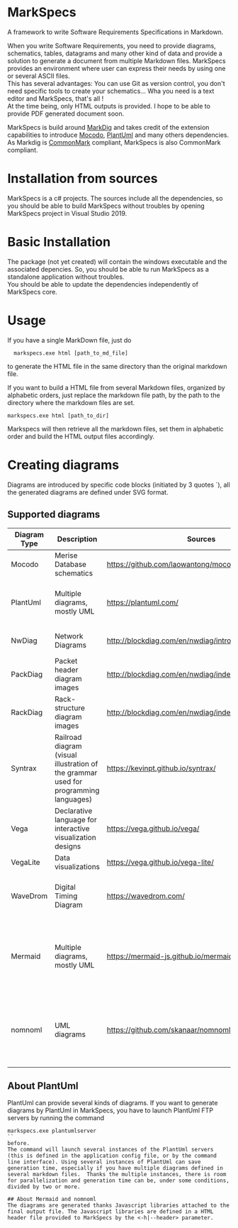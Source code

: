 # MarkSpecs
A framework to write Software Requirements Specifications in Markdown.

When you write Software Requirements, you need to provide diagrams, schematics, tables, datagrams and many other kind of data and provide a solution to generate a document from multiple Markdown files. MarkSpecs provides an environment where user can express their needs by using one or several ASCII files.  
This has several advantages: You can use Git as version control, you don't need specific tools to create your schematics... Wha you need is a text editor and MarkSpecs, that's all !  
At the time being, only HTML outputs is provided. I hope to be able to provide PDF generated document soon.  

MarkSpecs is build around [MarkDig](https://github.com/lunet-io/markdig) and takes credit of the extension capabilities to introduce [Mocodo](https://github.com/laowantong/mocodo), [PlantUml](https://plantuml.com/) and many others dependencies. As Markdig is [CommonMark](https://commonmark.org/) compliant, MarkSpecs is also CommonMark compliant.

# Installation from sources
MarkSpecs is a c# projects. The sources include all the dependencies, so you should be able to build MarkSpecs without troubles by opening MarkSpecs project in Visual Studio 2019.

# Basic Installation
The package (not yet created) will contain the windows executable and the associated depencies. So, you should be able tu run MarkSpecs as a standalone application without troubles.  
You should be able to update the dependencies independently of MarkSpecs core.

# Usage
If you have a single MarkDown file, just do
```
  markspecs.exe html [path_to_md_file]
```
to generate the HTML file in the same directory than the original markdown file.

If you want to build a HTML file from several Markdown files, organized by alphabetic orders, just replace the markdown file path, by the path to the directory where the markdown files are set.  
```
markspecs.exe html [path_to_dir]
```
Markspecs will then retrieve all the markdown files, set them in alphabetic order and build the HTML output files accordingly.

# Creating diagrams
Diagrams are introduced by specific code blocks (initiated by 3 quotes `), all the generated diagrams are defined under SVG format.

## Supported diagrams
|Diagram Type|Description|Sources|Notes
|---|---|---|--|
|Mocodo|Merise Database schematics|https://github.com/laowantong/mocodo|
|PlantUml|Multiple diagrams, mostly UML|https://plantuml.com/ | Request to launch MarkSpecs PlantUml server|
|NwDiag|Network Diagrams|http://blockdiag.com/en/nwdiag/introduction.html#setup| Also included in PlantUml|
|PackDiag|Packet header diagram images|http://blockdiag.com/en/nwdiag/index.html| Provided by NwDiag|
|RackDiag|Rack-structure diagram images|http://blockdiag.com/en/nwdiag/index.html| Provided by NwDiag|
|Syntrax|Railroad diagram (visual illustration of the grammar used for programming languages)|https://kevinpt.github.io/syntrax/|
|Vega|Declarative language for interactive visualization designs|https://vega.github.io/vega/|
|VegaLite|Data visualizations |https://vega.github.io/vega-lite/|
|WaveDrom|Digital Timing Diagram|https://wavedrom.com/|PlantUml also supports timing diagram|
|Mermaid| Multiple diagrams, mostly UML | https://mermaid-js.github.io/mermaid/#/| Generated thanks Javascript references in the header of the final file|
|nomnoml|UML diagrams |https://github.com/skanaar/nomnoml| Generated thanks Javascript references in the header of the final file|
## About PlantUml
PlantUml can provide several kinds of diagrams. If you want to generate diagrams by PlantUml in MarkSpecs, you have to launch PlantUml FTP servers by running the command   
```
markspecs.exe plantumlserver
``
before.  
The command will launch several instances of the PlantUml servers (this is defined in the application config file, or by the command line interface). Using several instances of PlantUml can save generation time, especially if you have multiple diagrams defined in several markdown files.  Thanks the multiple instances, there is room for parallelization and generation time can be, under some conditions, divided by two or more.

## About Mermaid and nomnoml
The diagrams are generated thanks Javascript libraries attached to the final output file. The Javascript libraries are defined in a HTML header file provided to MarkSpecs by the <-h|--header> parameter.


